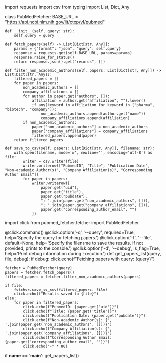 import requests
import csv
from typing import List, Dict, Any

class PubMedFetcher:
    BASE_URL = "https://api.ncbi.nlm.nih.gov/lit/ctxp/v1/pubmed"

    def __init__(self, query: str):
        self.query = query

    def fetch_papers(self) -> List[Dict[str, Any]]:
        params = {"format": "json", "query": self.query}
        response = requests.get(self.BASE_URL, params=params)
        response.raise_for_status()
        return response.json().get("records", [])

    def filter_non_academic_authors(self, papers: List[Dict[str, Any]]) -> List[Dict[str, Any]]:
        filtered_papers = []
        for paper in papers:
            non_academic_authors = []
            company_affiliations = []
            for author in paper.get("authors", []):
                affiliation = author.get("affiliation", "").lower()
                if any(keyword in affiliation for keyword in ["pharma", "biotech", "company"]):
                    non_academic_authors.append(author.get("name"))
                    company_affiliations.append(affiliation)
            if non_academic_authors:
                paper["non_academic_authors"] = non_academic_authors
                paper["company_affiliations"] = company_affiliations
                filtered_papers.append(paper)
        return filtered_papers

    def save_to_csv(self, papers: List[Dict[str, Any]], filename: str):
        with open(filename, mode='w', newline='', encoding='utf-8') as file:
            writer = csv.writer(file)
            writer.writerow(["PubmedID", "Title", "Publication Date", "Non-academic Author(s)", "Company Affiliation(s)", "Corresponding Author Email"])
            for paper in papers:
                writer.writerow([
                    paper.get("uid"),
                    paper.get("title"),
                    paper.get("pubdate"),
                    "; ".join(paper.get("non_academic_authors", [])),
                    "; ".join(paper.get("company_affiliations", [])),
                    paper.get("corresponding_author_email", "")
                ])
import click
from pubmed_fetcher.fetcher import PubMedFetcher

@click.command()
@click.option('-q', '--query', required=True, help='Specify the query for fetching papers.')
@click.option('-f', '--file', default=None, help='Specify the filename to save the results. If not provided, prints to the console.')
@click.option('-d', '--debug', is_flag=True, help='Print debug information during execution.')
def get_papers_list(query, file, debug):
    if debug:
        click.echo(f"Fetching papers with query: {query}")
    
    fetcher = PubMedFetcher(query)
    papers = fetcher.fetch_papers()
    filtered_papers = fetcher.filter_non_academic_authors(papers)

    if file:
        fetcher.save_to_csv(filtered_papers, file)
        click.echo(f"Results saved to {file}")
    else:
        for paper in filtered_papers:
            click.echo(f"PubmedID: {paper.get('uid')}")
            click.echo(f"Title: {paper.get('title')}")
            click.echo(f"Publication Date: {paper.get('pubdate')}")
            click.echo(f"Non-academic Author(s): {', '.join(paper.get('non_academic_authors', []))}")
            click.echo(f"Company Affiliation(s): {', '.join(paper.get('company_affiliations', []))}")
            click.echo(f"Corresponding Author Email: {paper.get('corresponding_author_email', '')}")
            click.echo("-" * 80)

if __name__ == '__main__':
    get_papers_list()
